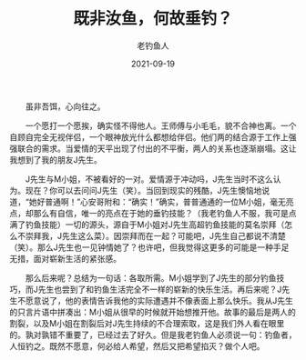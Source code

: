 ﻿---
title: '既非汝鱼，何故垂钓？'
date: 2021-09-19
author: 老钓鱼人
permalink: /posts/2021/09/19/1/
tags:
  - 钓鱼
  - J先生
---

&emsp;&emsp;虽非吾饵，心向往之。<br/>

&emsp;&emsp;一个愿打一个愿挨，确实怪不得他人。王师傅与小毛毛，貌不合神也离。一个自顾自完全无视伴侣，一个眼神放光什么都想给伴侣。他们两的结合源于工作上强强联合的需求。当爱情的天平出现了付出的不平衡，两人的关系也逐渐崩塌。这让我想到了我的朋友J先生。<br/>

&emsp;&emsp;J先生与M小姐，不被看好的一对。爱情源于冲动吗，J先生当时不这么认为。现在？你可以去问问J先生（笑）。当回到现实的残酷，J先生懊恼地说道，“她好普通啊！”心安哥附和：“确实！”确实，普普通通的一位M小姐，毫无亮点，却那么有自信，唯一的亮点在于她的垂钓技能？（我老钓鱼人不服，我可是点满了钓鱼技能）一切的源头，源自于M小姐对J先生高超钓鱼技能的莫名崇拜（怎么不崇拜我，J先生这么菜）。因崇拜而在一起？可能吧，J先生自己都说不清楚（笑）。那么J先生也一见钟情她了？也许吧，但我觉得这更多的可能是一种手足无措，面对崭新生活的紧张感。<br/>

&emsp;&emsp;那么后来呢？总结为一句话：各取所需。M小姐学到了J先生的部分钓鱼技巧，而J先生也尝到了和钓鱼生活完全不一样的崭新的快乐生活。再后来呢？J先生不愿意说了，他的表情告诉我他的实际遭遇并不像表面上那么快乐。我从J先生的只言片语中拼凑出：M小姐从很早的时候就开始想推开他。故事的最后是两人的割裂，以及M小姐在割裂后对J先生持续的不合理索取，这是我们外人看在眼里的。孰对孰错不重要了，已经过去了好久。但是我老钓鱼人必须说一句：钓鱼者，人恒钓之。既然不愿意，何必给人希望，然后又把希望掐灭？做个人吧。<br/>
